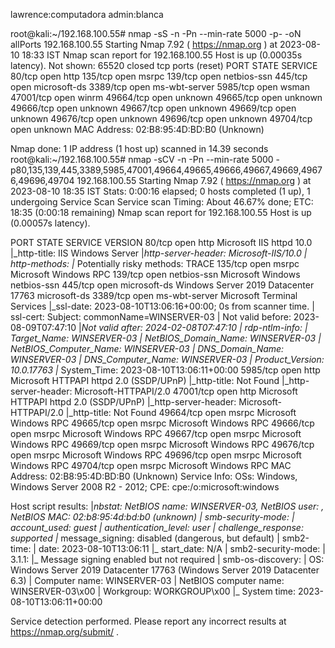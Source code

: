 

lawrence:computadora
admin:blanca

root@kali:~/192.168.100.55# nmap -sS -n -Pn --min-rate 5000 -p- -oN allPorts 192.168.100.55
Starting Nmap 7.92 ( https://nmap.org ) at 2023-08-10 18:33 IST
Nmap scan report for 192.168.100.55
Host is up (0.00035s latency).
Not shown: 65520 closed tcp ports (reset)
PORT      STATE SERVICE
80/tcp    open  http
135/tcp   open  msrpc
139/tcp   open  netbios-ssn
445/tcp   open  microsoft-ds
3389/tcp  open  ms-wbt-server
5985/tcp  open  wsman
47001/tcp open  winrm
49664/tcp open  unknown
49665/tcp open  unknown
49666/tcp open  unknown
49667/tcp open  unknown
49669/tcp open  unknown
49676/tcp open  unknown
49696/tcp open  unknown
49704/tcp open  unknown
MAC Address: 02:B8:95:4D:BD:B0 (Unknown)

Nmap done: 1 IP address (1 host up) scanned in 14.39 seconds
root@kali:~/192.168.100.55# nmap -sCV -n -Pn --min-rate 5000 -p80,135,139,445,3389,5985,47001,49664,49665,49666,49667,49669,49676,49696,49704 192.168.100.55
Starting Nmap 7.92 ( https://nmap.org ) at 2023-08-10 18:35 IST
Stats: 0:00:16 elapsed; 0 hosts completed (1 up), 1 undergoing Service Scan
Service scan Timing: About 46.67% done; ETC: 18:35 (0:00:18 remaining)
Nmap scan report for 192.168.100.55
Host is up (0.00057s latency).

PORT      STATE SERVICE       VERSION
80/tcp    open  http          Microsoft IIS httpd 10.0
|_http-title: IIS Windows Server
|_http-server-header: Microsoft-IIS/10.0
| http-methods: 
|_  Potentially risky methods: TRACE
135/tcp   open  msrpc         Microsoft Windows RPC
139/tcp   open  netbios-ssn   Microsoft Windows netbios-ssn
445/tcp   open  microsoft-ds  Windows Server 2019 Datacenter 17763 microsoft-ds
3389/tcp  open  ms-wbt-server Microsoft Terminal Services
|_ssl-date: 2023-08-10T13:06:16+00:00; 0s from scanner time.
| ssl-cert: Subject: commonName=WINSERVER-03
| Not valid before: 2023-08-09T07:47:10
|_Not valid after:  2024-02-08T07:47:10
| rdp-ntlm-info: 
|   Target_Name: WINSERVER-03
|   NetBIOS_Domain_Name: WINSERVER-03
|   NetBIOS_Computer_Name: WINSERVER-03
|   DNS_Domain_Name: WINSERVER-03
|   DNS_Computer_Name: WINSERVER-03
|   Product_Version: 10.0.17763
|_  System_Time: 2023-08-10T13:06:11+00:00
5985/tcp  open  http          Microsoft HTTPAPI httpd 2.0 (SSDP/UPnP)
|_http-title: Not Found
|_http-server-header: Microsoft-HTTPAPI/2.0
47001/tcp open  http          Microsoft HTTPAPI httpd 2.0 (SSDP/UPnP)
|_http-server-header: Microsoft-HTTPAPI/2.0
|_http-title: Not Found
49664/tcp open  msrpc         Microsoft Windows RPC
49665/tcp open  msrpc         Microsoft Windows RPC
49666/tcp open  msrpc         Microsoft Windows RPC
49667/tcp open  msrpc         Microsoft Windows RPC
49669/tcp open  msrpc         Microsoft Windows RPC
49676/tcp open  msrpc         Microsoft Windows RPC
49696/tcp open  msrpc         Microsoft Windows RPC
49704/tcp open  msrpc         Microsoft Windows RPC
MAC Address: 02:B8:95:4D:BD:B0 (Unknown)
Service Info: OSs: Windows, Windows Server 2008 R2 - 2012; CPE: cpe:/o:microsoft:windows

Host script results:
|_nbstat: NetBIOS name: WINSERVER-03, NetBIOS user: <unknown>, NetBIOS MAC: 02:b8:95:4d:bd:b0 (unknown)
| smb-security-mode: 
|   account_used: guest
|   authentication_level: user
|   challenge_response: supported
|_  message_signing: disabled (dangerous, but default)
| smb2-time: 
|   date: 2023-08-10T13:06:11
|_  start_date: N/A
| smb2-security-mode: 
|   3.1.1: 
|_    Message signing enabled but not required
| smb-os-discovery: 
|   OS: Windows Server 2019 Datacenter 17763 (Windows Server 2019 Datacenter 6.3)
|   Computer name: WINSERVER-03
|   NetBIOS computer name: WINSERVER-03\x00
|   Workgroup: WORKGROUP\x00
|_  System time: 2023-08-10T13:06:11+00:00

Service detection performed. Please report any incorrect results at https://nmap.org/submit/ .




